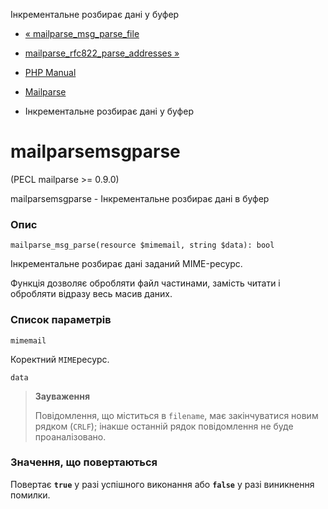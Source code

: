 Інкрементальне розбирає дані у буфер

-   [« mailparse\_msg\_parse\_file](function.mailparse-msg-parse-file.html)
    
-   [mailparse\_rfc822\_parse\_addresses »](function.mailparse-rfc822-parse-addresses.html)
    
-   [PHP Manual](index.html)
    
-   [Mailparse](ref.mailparse.html)
    
-   Інкрементальне розбирає дані у буфер
    

# mailparsemsgparse

(PECL mailparse >= 0.9.0)

mailparsemsgparse - Інкрементальне розбирає дані в буфер

### Опис

```methodsynopsis
mailparse_msg_parse(resource $mimemail, string $data): bool
```

Інкрементальне розбирає дані заданий MIME-ресурс.

Функція дозволяє обробляти файл частинами, замість читати і обробляти відразу весь масив даних.

### Список параметрів

`mimemail`

Коректний `MIME`ресурс.

`data`

> **Зауваження**
> 
> Повідомлення, що міститься в `filename`, має закінчуватися новим рядком (`CRLF`); інакше останній рядок повідомлення не буде проаналізовано.

### Значення, що повертаються

Повертає **`true`** у разі успішного виконання або **`false`** у разі виникнення помилки.